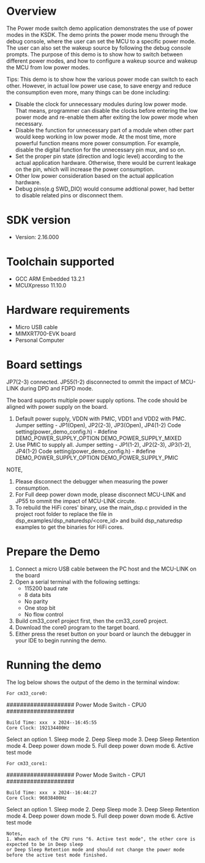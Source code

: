 Overview
========
The Power mode switch demo application demonstrates the use of power modes in the KSDK. The demo prints the power mode menu
through the debug console, where the user can set the MCU to a specific power mode. The user can also set the wakeup
source by following the debug console prompts. The purpose of this demo is to show how to switch between different power
 modes, and how to configure a wakeup source and wakeup the MCU from low power modes.

 Tips:
 This demo is to show how the various power mode can switch to each other. However, in actual low power use case, to save energy and reduce the consumption even more, many things can be done including:
 - Disable the clock for unnecessary modules during low power mode. That means, programmer can disable the clocks before entering the low power mode and re-enable them after exiting the low power mode when necessary.
 - Disable the function for unnecessary part of a module when other part would keep working in low power mode. At the most time, more powerful function means more power consumption. For example, disable the digital function for the unnecessary pin mux, and so on.
 - Set the proper pin state (direction and logic level) according to the actual application hardware. Otherwise, there would be current leakage on the pin, which will increase the power consumption.
 - Other low power consideration based on the actual application hardware.
 - Debug pins(e.g SWD_DIO) would consume addtional power, had better to disable related pins or disconnect them. 


SDK version
===========
- Version: 2.16.000

Toolchain supported
===================
- GCC ARM Embedded  13.2.1
- MCUXpresso  11.10.0

Hardware requirements
=====================
- Micro USB cable
- MIMXRT700-EVK board
- Personal Computer

Board settings
==============
JP7(2-3) connected. 
JP55(1-2) disconnected to ommit the impact of MCU-LINK during DPD and FDPD mode.

The board supports multiple power supply options. 
The code should be aligned with power supply on the board.

1. Default power supply, VDDN with PMIC, VDD1 and VDD2 with PMC.
   Jumper setting - JP1(Open), JP2(2-3), JP3(Open), JP4(1-2)
   Code setting(power_demo_config.h) - #define DEMO_POWER_SUPPLY_OPTION DEMO_POWER_SUPPLY_MIXED
2. Use PMIC to supply all. 
   Jumper setting - JP1(1-2), JP2(2-3), JP3(1-2), JP4(1-2)
   Code setting(power_demo_config.h) - #define DEMO_POWER_SUPPLY_OPTION DEMO_POWER_SUPPLY_PMIC

NOTE,
1. Please disconnect the debugger when measuring the power consumption.
2. For Full deep power down mode, please disconnect MCU-LINK and JP55 to ommit the impact of MCU-LINK circute.
3. To rebuild the HiFi cores' binary, use the main_dsp.c provided in the project root folder to replace the file in
   dsp_examples/dsp_naturedsp/<core_id> and build dsp_naturedsp examples to get the binaries for HiFi cores.

Prepare the Demo
================
1.  Connect a micro USB cable between the PC host and the MCU-LINK on the board
2.  Open a serial terminal with the following settings:
    - 115200 baud rate
    - 8 data bits
    - No parity
    - One stop bit
    - No flow control
3.  Build cm33_core1 project first, then the cm33_core0 project.
4.  Download the core0 program to the target board.
5.  Either press the reset button on your board or launch the debugger in your IDE to
    begin running the demo.

Running the demo
================
The log below shows the output of the demo in the terminal window:
~~~~~~~~~~~~~~~~~~~~~~~~~~~~~~~~~~~
For cm33_core0:
~~~~~~~~~~~~~~~~~~~~~~~~~~~~~~~~~~~

####################  Power Mode Switch - CPU0 ####################

    Build Time: xxx  x 2024--16:45:55 
    Core Clock: 192134400Hz 
Select an option
	1. Sleep mode
	2. Deep Sleep mode
	3. Deep Sleep Retention mode
	4. Deep power down mode
	5. Full deep power down mode
	6. Active test mode

~~~~~~~~~~~~~~~~~~~~~~~~~~~~~~~~~~~
For cm33_core1:
~~~~~~~~~~~~~~~~~~~~~~~~~~~~~~~~~~~

####################  Power Mode Switch - CPU1 ####################

    Build Time: xxx  x 2024--16:44:27 
    Core Clock: 96038400Hz 
Select an option
	1. Sleep mode
	2. Deep Sleep mode
	3. Deep Sleep Retention mode
	4. Deep power down mode
	5. Full deep power down mode
	6. Active test mode


~~~~~~~~~~~~~~~~~~~~~~~~~~~~~~~~~~~
Notes,
1. When each of the CPU runs "6. Active test mode", the other core is expected to be in Deep sleep
or Deep Sleep Retention mode and should not change the power mode before the active test mode finished.
